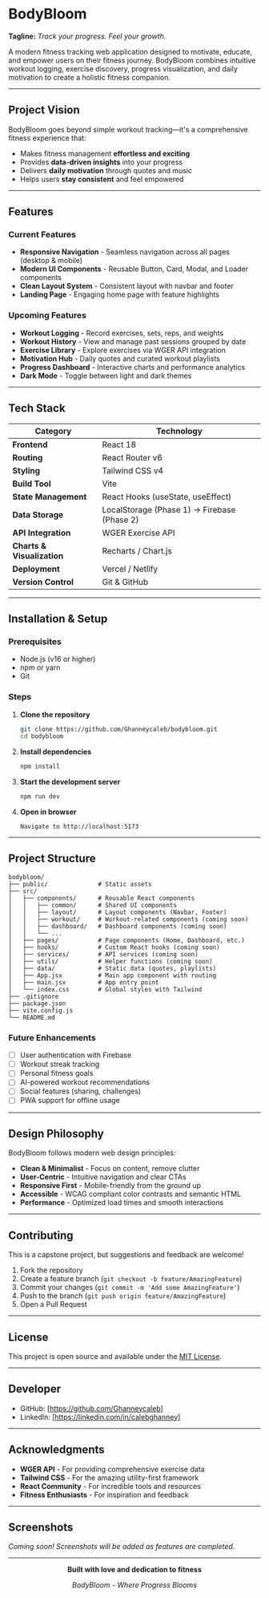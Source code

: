 #  BodyBloom

**Tagline:** *Track your progress. Feel your growth.*

A modern fitness tracking web application designed to motivate, educate, and empower users on their fitness journey. BodyBloom combines intuitive workout logging, exercise discovery, progress visualization, and daily motivation to create a holistic fitness companion.

---

##  Project Vision

BodyBloom goes beyond simple workout tracking—it's a comprehensive fitness experience that:
- Makes fitness management **effortless and exciting**
- Provides **data-driven insights** into your progress
- Delivers **daily motivation** through quotes and music
- Helps users **stay consistent** and feel empowered

---

##  Features

###  Current Features
-  **Responsive Navigation** - Seamless navigation across all pages (desktop & mobile)
-  **Modern UI Components** - Reusable Button, Card, Modal, and Loader components
-  **Clean Layout System** - Consistent layout with navbar and footer
-  **Landing Page** - Engaging home page with feature highlights

###  Upcoming Features
-  **Workout Logging** - Record exercises, sets, reps, and weights
-  **Workout History** - View and manage past sessions grouped by date
-  **Exercise Library** - Explore exercises via WGER API integration
-  **Motivation Hub** - Daily quotes and curated workout playlists
-  **Progress Dashboard** - Interactive charts and performance analytics
-  **Dark Mode** - Toggle between light and dark themes

---

##  Tech Stack

| Category | Technology |
|----------|-----------|
| **Frontend** | React 18 |
| **Routing** | React Router v6 |
| **Styling** | Tailwind CSS v4 |
| **Build Tool** | Vite |
| **State Management** | React Hooks (useState, useEffect) |
| **Data Storage** | LocalStorage (Phase 1) → Firebase (Phase 2) |
| **API Integration** | WGER Exercise API |
| **Charts & Visualization** | Recharts / Chart.js |
| **Deployment** | Vercel / Netlify |
| **Version Control** | Git & GitHub |

---

##  Installation & Setup

### Prerequisites
- Node.js (v16 or higher)
- npm or yarn
- Git

### Steps

1. **Clone the repository**
   ```bash
   git clone https://github.com/Ghanneycaleb/bodybloom.git
   cd bodybloom
   ```

2. **Install dependencies**
   ```bash
   npm install
   ```

3. **Start the development server**
   ```bash
   npm run dev
   ```

4. **Open in browser**
   ```
   Navigate to http://localhost:5173
   ```

---

##  Project Structure

```
bodybloom/
├── public/              # Static assets
├── src/
│   ├── components/      # Reusable React components
│   │   ├── common/      # Shared UI components
│   │   ├── layout/      # Layout components (Navbar, Footer)
│   │   ├── workout/     # Workout-related components (coming soon)
│   │   ├── dashboard/   # Dashboard components (coming soon)
│   │   └── ...
│   ├── pages/           # Page components (Home, Dashboard, etc.)
│   ├── hooks/           # Custom React hooks (coming soon)
│   ├── services/        # API services (coming soon)
│   ├── utils/           # Helper functions (coming soon)
│   ├── data/            # Static data (quotes, playlists)
│   ├── App.jsx          # Main app component with routing
│   ├── main.jsx         # App entry point
│   └── index.css        # Global styles with Tailwind
├── .gitignore
├── package.json
├── vite.config.js
└── README.md
```


### Future Enhancements
- [ ] User authentication with Firebase
- [ ] Workout streak tracking
- [ ] Personal fitness goals
- [ ] AI-powered workout recommendations
- [ ] Social features (sharing, challenges)
- [ ] PWA support for offline usage

---

##  Design Philosophy

BodyBloom follows modern web design principles:

- **Clean & Minimalist** - Focus on content, remove clutter
- **User-Centric** - Intuitive navigation and clear CTAs
- **Responsive First** - Mobile-friendly from the ground up
- **Accessible** - WCAG compliant color contrasts and semantic HTML
- **Performance** - Optimized load times and smooth interactions

---

##  Contributing

This is a capstone project, but suggestions and feedback are welcome!

1. Fork the repository
2. Create a feature branch (`git checkout -b feature/AmazingFeature`)
3. Commit your changes (`git commit -m 'Add some AmazingFeature'`)
4. Push to the branch (`git push origin feature/AmazingFeature`)
5. Open a Pull Request

---

##  License

This project is open source and available under the [MIT License](LICENSE).

---

##  Developer


- GitHub: [https://github.com/Ghanneycaleb]
- LinkedIn: [https://linkedin.com/in/calebghanney]


---

##  Acknowledgments

- **WGER API** - For providing comprehensive exercise data
- **Tailwind CSS** - For the amazing utility-first framework
- **React Community** - For incredible tools and resources
- **Fitness Enthusiasts** - For inspiration and feedback

---

##  Screenshots

*Coming soon! Screenshots will be added as features are completed.*

---

<div align="center">

**Built with love and dedication to fitness**

*BodyBloom - Where Progress Blooms* 

</div>


